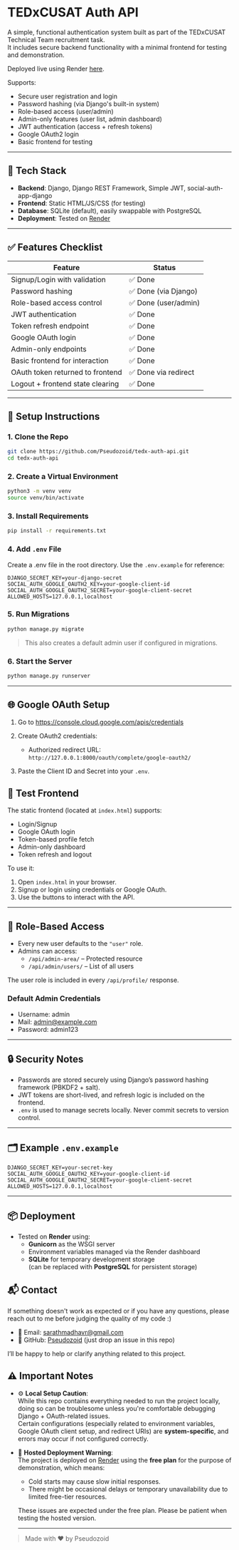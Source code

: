 # TEDxCUSAT Auth API

A simple, functional authentication system built as part of the TEDxCUSAT Technical Team recruitment task.  
It includes secure backend functionality with a minimal frontend for testing and demonstration. 

Deployed live using Render [here](https://tedx-auth-frontend.onrender.com/).

Supports:
- Secure user registration and login  
- Password hashing (via Django's built-in system)  
- Role-based access (user/admin)  
- Admin-only features (user list, admin dashboard)  
- JWT authentication (access + refresh tokens)  
- Google OAuth2 login  
- Basic frontend for testing

---

## 🔧 Tech Stack

- **Backend**: Django, Django REST Framework, Simple JWT, social-auth-app-django  
- **Frontend**: Static HTML/JS/CSS (for testing)  
- **Database**: SQLite (default), easily swappable with PostgreSQL  
- **Deployment**: Tested on [Render](https://render.com/)

---

## ✅ Features Checklist

| Feature                         | Status   |
|--------------------------------|----------|
| Signup/Login with validation   | ✅ Done  |
| Password hashing               | ✅ Done (via Django) |
| Role-based access control      | ✅ Done (user/admin) |
| JWT authentication             | ✅ Done  |
| Token refresh endpoint         | ✅ Done  |
| Google OAuth login             | ✅ Done  |
| Admin-only endpoints           | ✅ Done  |
| Basic frontend for interaction | ✅ Done  |
| OAuth token returned to frontend | ✅ Done via redirect |
| Logout + frontend state clearing | ✅ Done  |

---

## 🚀 Setup Instructions

### 1. Clone the Repo

```bash
git clone https://github.com/Pseudozoid/tedx-auth-api.git
cd tedx-auth-api
```

### 2. Create a Virtual Environment
```bash
python3 -m venv venv
source venv/bin/activate
```

### 3. Install Requirements
```bash
pip install -r requirements.txt
```

### 4. Add `.env` File
Create a .env file in the root directory. Use the `.env.example` for reference:
```env
DJANGO_SECRET_KEY=your-django-secret
SOCIAL_AUTH_GOOGLE_OAUTH2_KEY=your-google-client-id
SOCIAL_AUTH_GOOGLE_OAUTH2_SECRET=your-google-client-secret
ALLOWED_HOSTS=127.0.0.1,localhost
```

### 5. Run Migrations
```bash
python manage.py migrate
```

> This also creates a default admin user if configured in migrations.

### 6. Start the Server
```bash
python manage.py runserver
```

---

## 🌐 Google OAuth Setup
1. Go to https://console.cloud.google.com/apis/credentials

2. Create OAuth2 credentials:

    - Authorized redirect URL: `http://127.0.0.1:8000/oauth/complete/google-oauth2/`

3. Paste the Client ID and Secret into your `.env`.

## 🧪 Test Frontend

The static frontend (located at `index.html`) supports:

- Login/Signup  
- Google OAuth login  
- Token-based profile fetch  
- Admin-only dashboard  
- Token refresh and logout  

To use it:
1. Open `index.html` in your browser.  
2. Signup or login using credentials or Google OAuth.  
3. Use the buttons to interact with the API.

---

## 👥 Role-Based Access

- Every new user defaults to the `"user"` role.  
- Admins can access:
  - `/api/admin-area/` – Protected resource  
  - `/api/admin/users/` – List of all users  

The user role is included in every `/api/profile/` response.

### Default Admin Credentials
- Username: admin
- Mail: admin@example.com
- Password: admin123
---

## 🔒 Security Notes

- Passwords are stored securely using Django’s password hashing framework (PBKDF2 + salt).  
- JWT tokens are short-lived, and refresh logic is included on the frontend.  
- `.env` is used to manage secrets locally. Never commit secrets to version control.

---

## 🗂 Example `.env.example`

```env
DJANGO_SECRET_KEY=your-secret-key
SOCIAL_AUTH_GOOGLE_OAUTH2_KEY=your-google-client-id
SOCIAL_AUTH_GOOGLE_OAUTH2_SECRET=your-google-client-secret
ALLOWED_HOSTS=127.0.0.1,localhost
```

---

## 📦 Deployment
- Tested on **Render** using:
  - **Gunicorn** as the WSGI server
  - Environment variables managed via the Render dashboard
  - **SQLite** for temporary development storage  
    (can be replaced with **PostgreSQL** for persistent storage)

## 📬 Contact

If something doesn't work as expected or if you have any questions, please reach out to me before judging the quality of my code :)

- 📧 Email: sarathmadhavr@gmail.com  
- 🐙 GitHub: [Pseudozoid](https://github.com/Pseudozoid) (just drop an issue in this repo)

I’ll be happy to help or clarify anything related to this project.

## ⚠️ Important Notes

- ⚙️ **Local Setup Caution**:  
  While this repo contains everything needed to run the project locally, doing so can be troublesome unless you're comfortable debugging Django + OAuth-related issues.  
  Certain configurations (especially related to environment variables, Google OAuth client setup, and redirect URIs) are **system-specific**, and errors may occur if not configured correctly.

- 🚀 **Hosted Deployment Warning**:  
  The project is deployed on [Render](https://render.com) using the **free plan** for the purpose of demonstration, which means:
  - Cold starts may cause slow initial responses.
  - There might be occasional delays or temporary unavailability due to limited free-tier resources.
  
  These issues are expected under the free plan. Please be patient when testing the hosted version.

  ---

> Made with ❤️ by Pseudozoid


